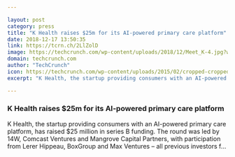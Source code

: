 ```yaml
---

layout: post
category: press
title: "K Health raises $25m for its AI-powered primary care platform"
date: 2018-12-17 13:50:35
link: https://tcrn.ch/2LlZolD
image: https://techcrunch.com/wp-content/uploads/2018/12/Meet_K-4.jpg?w=764
domain: techcrunch.com
author: "TechCrunch"
icon: https://techcrunch.com/wp-content/uploads/2015/02/cropped-cropped-favicon-gradient.png?w=180
excerpt: "K Health, the startup providing consumers with an AI-powered primary care platform, has raised $25 million in series B funding. The round was led by 14W, Comcast Ventures and Mangrove Capital Partners, with participation from Lerer Hippeau, BoxGroup and Max Ventures – all previous investors f…"

---
```


### K Health raises $25m for its AI-powered primary care platform

K Health, the startup providing consumers with an AI-powered primary care platform, has raised $25 million in series B funding. The round was led by 14W, Comcast Ventures and Mangrove Capital Partners, with participation from Lerer Hippeau, BoxGroup and Max Ventures – all previous investors f…